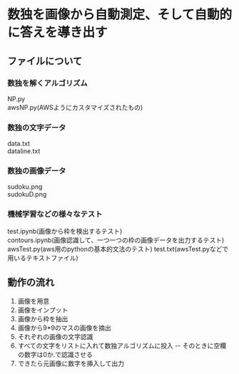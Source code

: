 # 数独を画像から自動測定、そして自動的に答えを導き出す


## ファイルについて
### 数独を解くアルゴリズム
NP.py  
awsNP.py(AWSようにカスタマイズされたもの)

### 数独の文字データ
data.txt  
dataline.txt

### 数独の画像データ
sudoku.png  
sudokuD.png

### 機械学習などの様々なテスト
test.ipynb(画像から枠を検出するテスト)  
contours.ipynb(画像認識して、一つ一つの枠の画像データを出力するテスト)
awsTest.py(aws用のpythonの基本的文法のテスト)
test.txt(awsTest.pyなどで用いるテキストファイル)

## 動作の流れ
1. 画像を用意
2. 画像をインプット
3. 画像から枠を抽出
4. 画像から9*9のマスの画像を摘出
5. それぞれの画像の文字認識
6. すべての文字をリストに入れて数独アルゴリズムに投入
 -- そのときに空欄の数字は0か.で認識させる
7. できたら元画像に数字を挿入して出力

